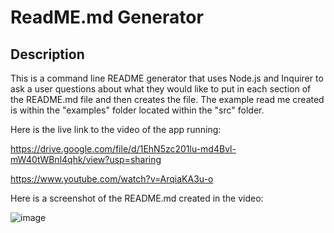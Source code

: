 # ReadME.md Generator

## Description 

This is a command line README generator that uses Node.js and Inquirer to ask a user questions about what they would like to put in each section of the README.md file and then creates the file. The example read me created is within the "examples" folder located within the "src" folder. 

Here is the live link to the video of the app running: 

https://drive.google.com/file/d/1EhN5zc201lu-md4Bvl-mW40tWBnl4qhk/view?usp=sharing

https://www.youtube.com/watch?v=ArqiaKA3u-o

Here is a screenshot of the README.md created in the video:

![image](https://user-images.githubusercontent.com/104740057/182748579-29ee8a69-0a0f-4273-9a8a-a1e969cb4ffa.png)

